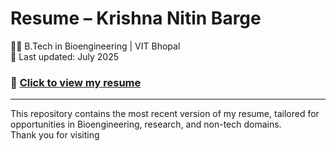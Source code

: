 # Resume – Krishna Nitin Barge

👩‍🎓 B.Tech in Bioengineering | VIT Bhopal  
📅 Last updated: July 2025  

### 📄 [Click to view my resume](./Krishna%20Nitin%20Barge%20Resume%20final%202.pdf)

---

This repository contains the most recent version of my resume, tailored for opportunities in Bioengineering, research, and non-tech domains.  
Thank you for visiting
